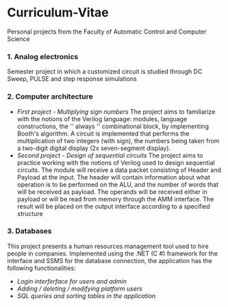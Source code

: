 # Curriculum-Vitae
Personal projects from the Faculty of Automatic Control and Computer Science 
### 1. Analog electronics
Semester project in which a customized circuit is studied through DC Sweep, PULSE and step response simulations
### 2. Computer architecture
- *First project - Multiplying sign numbers*
The project aims to familiarize with the notions of the Verilog language: modules, language constructions, the '' always '' combinational block, by implementing Booth's algorithm. A circuit is implemented that performs the multiplication of two integers (with sign), the numbers being taken from a two-digit digital display (2x seven-segment display).
- *Second project - Design of sequential circuits*
The project aims to practice working with the notions of Verilog used to design sequential circuits. The module will receive a data packet consisting of Header and Payload at the input. The header will contain information about what operation is to be performed on the ALU, and the number of words that will be received as payload. The operands will be received either in payload or will be read from memory through the AMM interface. The result will be placed on the output interface according to a specified structure
### 3. Databases
This project presents a human resources management tool used to hire people in companies. Implemented using the .NET (C #) framework for the interface and SSMS for the database connection, the application has the following functionalities:
- *Login interferface for users and admin*
- *Adding / deleting / modifying platform users*
- *SQL queries and sorting tables in the application*
